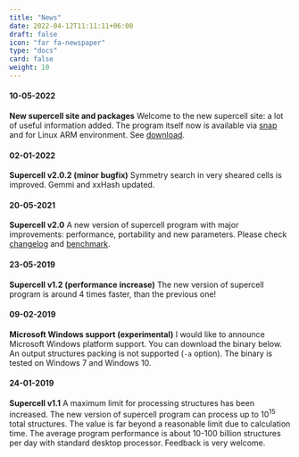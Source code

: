 ```yaml
---
title: "News"
date: 2022-04-12T11:11:11+06:00
draft: false
icon: "far fa-newspaper"
type: "docs"
card: false
weight: 10
---
```


#### 10-05-2022 
**New supercell site and packages** Welcome to the new supercell site: a lot of useful information added. The program itself now is available via [snap](https://snapcraft.io/) and for Linux ARM environment. See [download](/download).
#### 02-01-2022 
**Supercell v2.0.2 (minor bugfix)** Symmetry search in very sheared cells is improved. Gemmi and xxHash updated.
<!--more-->
#### 20-05-2021 
**Supercell v2.0** A new version of supercell program with major improvements: performance, portability and new parameters. Please check [changelog](/version-2x) and [benchmark](/benchmark).
#### 23-05-2019
**Supercell v1.2 (performance increase)** The new version of supercell program is around 4 times faster, than the previous one!
#### 09-02-2019
**Microsoft Windows support (experimental)** I would like to announce Microsoft Windows platform support. You can download the binary below. An output structures packing is not supported (`-a` option). The binary is tested on Windows 7 and Windows 10.
#### 24-01-2019 
**Supercell v1.1** A maximum limit for processing structures has been increased. The new version of supercell program can process up to 10<sup>15</sup> total structures. The value is far beyond a reasonable limit due to calculation time. The average program performance is about 10-100 billion structures per day with standard desktop processor. Feedback is very welcome.
